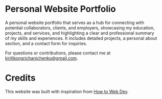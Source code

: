 # Personal Website Portfolio

A personal website portfolio that serves as a hub for connecting with potential collaborators, clients, and employers, showcasing my education, projects, and services, and highlighting a clear and professional summary of my skills and experiences. It includes detailed projects, a personal about section, and a contact form for inquiries.

For questions or contributions, please contact me at kirillkongrichanichenko@gmail.com.

# Credits
This website was built with inspiration from [How to Web Dev](https://youtu.be/UqHILyzcULE?si=YSYR9heNBufgPVEm).
